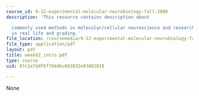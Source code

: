 ```yaml
---
course_id: 9-12-experimental-molecular-neurobiology-fall-2006
description: 'This resource contains description about

  commonly used methods in molecular/cellular neuroscience and research is conducted
  in real life and grading.'
file_location: /coursemedia/9-12-experimental-molecular-neurobiology-fall-2006/87c1e7ddf6f7664bc663832e83882018_week02_intro.pdf
file_type: application/pdf
layout: pdf
title: week02_intro.pdf
type: course
uid: 87c1e7ddf6f7664bc663832e83882018

---
```

None